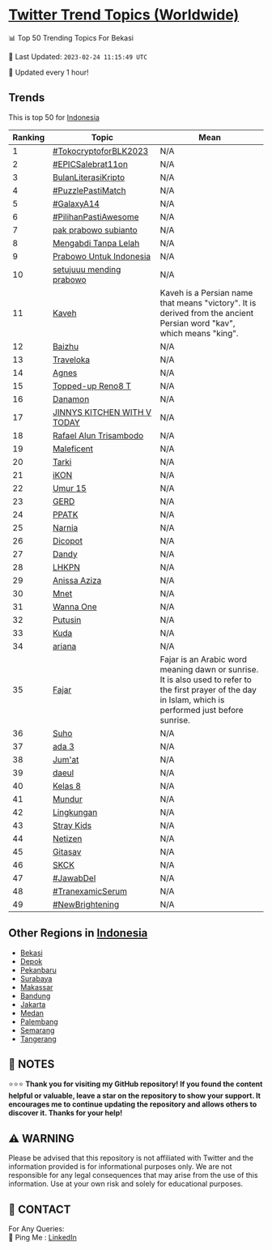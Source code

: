 [Twitter Trend Topics (Worldwide)](https://github.com/ErcinDedeoglu/Twitter-Trend-Topics)
==========


📊 Top 50 Trending Topics For Bekasi

📆 Last Updated: `2023-02-24 11:15:49 UTC`

🔧 Updated every 1 hour!


## Trends

This is top 50 for [Indonesia](</Indonesia>)

| Ranking | Topic | Mean |
| ------- | ------------ | ------------ |
| 1 | [#TokocryptoforBLK2023](http://twitter.com/search?q=%23TokocryptoforBLK2023) | N/A |
| 2 | [#EPICSalebrat11on](http://twitter.com/search?q=%23EPICSalebrat11on) | N/A |
| 3 | [BulanLiterasiKripto](http://twitter.com/search?q=BulanLiterasiKripto) | N/A |
| 4 | [#PuzzlePastiMatch](http://twitter.com/search?q=%23PuzzlePastiMatch) | N/A |
| 5 | [#GalaxyA14](http://twitter.com/search?q=%23GalaxyA14) | N/A |
| 6 | [#PilihanPastiAwesome](http://twitter.com/search?q=%23PilihanPastiAwesome) | N/A |
| 7 | [pak prabowo subianto](http://twitter.com/search?q=pak+prabowo+subianto) | N/A |
| 8 | [Mengabdi Tanpa Lelah](http://twitter.com/search?q=Mengabdi+Tanpa+Lelah) | N/A |
| 9 | [Prabowo Untuk Indonesia](http://twitter.com/search?q=Prabowo+Untuk+Indonesia) | N/A |
| 10 | [setujuuu mending prabowo](http://twitter.com/search?q=setujuuu+mending+prabowo) | N/A |
| 11 | [Kaveh](http://twitter.com/search?q=Kaveh) | Kaveh is a Persian name that means "victory". It is derived from the ancient Persian word "kav", which means "king". |
| 12 | [Baizhu](http://twitter.com/search?q=Baizhu) | N/A |
| 13 | [Traveloka](http://twitter.com/search?q=Traveloka) | N/A |
| 14 | [Agnes](http://twitter.com/search?q=Agnes) | N/A |
| 15 | [Topped-up Reno8 T](http://twitter.com/search?q=Topped-up+Reno8+T) | N/A |
| 16 | [Danamon](http://twitter.com/search?q=Danamon) | N/A |
| 17 | [JINNYS KITCHEN WITH V TODAY](http://twitter.com/search?q=JINNYS+KITCHEN+WITH+V+TODAY) | N/A |
| 18 | [Rafael Alun Trisambodo](http://twitter.com/search?q=Rafael+Alun+Trisambodo) | N/A |
| 19 | [Maleficent](http://twitter.com/search?q=Maleficent) | N/A |
| 20 | [Tarki](http://twitter.com/search?q=Tarki) | N/A |
| 21 | [iKON](http://twitter.com/search?q=iKON) | N/A |
| 22 | [Umur 15](http://twitter.com/search?q=Umur+15) | N/A |
| 23 | [GERD](http://twitter.com/search?q=GERD) | N/A |
| 24 | [PPATK](http://twitter.com/search?q=PPATK) | N/A |
| 25 | [Narnia](http://twitter.com/search?q=Narnia) | N/A |
| 26 | [Dicopot](http://twitter.com/search?q=Dicopot) | N/A |
| 27 | [Dandy](http://twitter.com/search?q=Dandy) | N/A |
| 28 | [LHKPN](http://twitter.com/search?q=LHKPN) | N/A |
| 29 | [Anissa Aziza](http://twitter.com/search?q=Anissa+Aziza) | N/A |
| 30 | [Mnet](http://twitter.com/search?q=Mnet) | N/A |
| 31 | [Wanna One](http://twitter.com/search?q=Wanna+One) | N/A |
| 32 | [Putusin](http://twitter.com/search?q=Putusin) | N/A |
| 33 | [Kuda](http://twitter.com/search?q=Kuda) | N/A |
| 34 | [ariana](http://twitter.com/search?q=ariana) | N/A |
| 35 | [Fajar](http://twitter.com/search?q=Fajar) | Fajar is an Arabic word meaning dawn or sunrise. It is also used to refer to the first prayer of the day in Islam, which is performed just before sunrise. |
| 36 | [Suho](http://twitter.com/search?q=Suho) | N/A |
| 37 | [ada 3](http://twitter.com/search?q=ada+3) | N/A |
| 38 | [Jum'at](http://twitter.com/search?q=Jum%27at) | N/A |
| 39 | [daeul](http://twitter.com/search?q=daeul) | N/A |
| 40 | [Kelas 8](http://twitter.com/search?q=Kelas+8) | N/A |
| 41 | [Mundur](http://twitter.com/search?q=Mundur) | N/A |
| 42 | [Lingkungan](http://twitter.com/search?q=Lingkungan) | N/A |
| 43 | [Stray Kids](http://twitter.com/search?q=Stray+Kids) | N/A |
| 44 | [Netizen](http://twitter.com/search?q=Netizen) | N/A |
| 45 | [Gitasav](http://twitter.com/search?q=Gitasav) | N/A |
| 46 | [SKCK](http://twitter.com/search?q=SKCK) | N/A |
| 47 | [#JawabDel](http://twitter.com/search?q=%23JawabDel) | N/A |
| 48 | [#TranexamicSerum](http://twitter.com/search?q=%23TranexamicSerum) | N/A |
| 49 | [#NewBrightening](http://twitter.com/search?q=%23NewBrightening) | N/A |



## Other Regions in [Indonesia](</Indonesia>)

* [Bekasi](</Indonesia/Bekasi.md>)
* [Depok](</Indonesia/Depok.md>)
* [Pekanbaru](</Indonesia/Pekanbaru.md>)
* [Surabaya](</Indonesia/Surabaya.md>)
* [Makassar](</Indonesia/Makassar.md>)
* [Bandung](</Indonesia/Bandung.md>)
* [Jakarta](</Indonesia/Jakarta.md>)
* [Medan](</Indonesia/Medan.md>)
* [Palembang](</Indonesia/Palembang.md>)
* [Semarang](</Indonesia/Semarang.md>)
* [Tangerang](</Indonesia/Tangerang.md>)



## 📝 NOTES

⭐⭐⭐ **Thank you for visiting my GitHub repository! If you found the content helpful or valuable, leave a star on the repository to show your support. It encourages me to continue updating the repository and allows others to discover it. Thanks for your help!**


## ⚠️ WARNING

Please be advised that this repository is not affiliated with Twitter and the information provided is for informational purposes only. We are not responsible for any legal consequences that may arise from the use of this information. Use at your own risk and solely for educational purposes.


## 📨 CONTACT

 For Any Queries:  
            🏓 Ping Me : [LinkedIn](https://www.linkedin.com/in/ercindedeoglu/)
